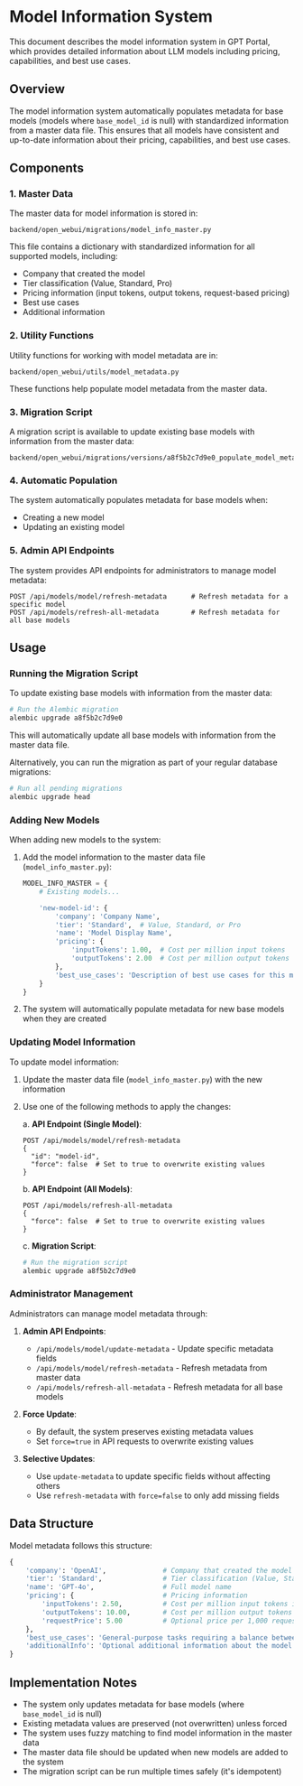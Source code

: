 # Model Information System

This document describes the model information system in GPT Portal, which provides detailed information about LLM models including pricing, capabilities, and best use cases.

## Overview

The model information system automatically populates metadata for base models (models where `base_model_id` is null) with standardized information from a master data file. This ensures that all models have consistent and up-to-date information about their pricing, capabilities, and best use cases.

## Components

### 1. Master Data

The master data for model information is stored in:
```
backend/open_webui/migrations/model_info_master.py
```

This file contains a dictionary with standardized information for all supported models, including:
- Company that created the model
- Tier classification (Value, Standard, Pro)
- Pricing information (input tokens, output tokens, request-based pricing)
- Best use cases
- Additional information

### 2. Utility Functions

Utility functions for working with model metadata are in:
```
backend/open_webui/utils/model_metadata.py
```

These functions help populate model metadata from the master data.

### 3. Migration Script

A migration script is available to update existing base models with information from the master data:
```
backend/open_webui/migrations/versions/a8f5b2c7d9e0_populate_model_metadata.py
```

### 4. Automatic Population

The system automatically populates metadata for base models when:
- Creating a new model
- Updating an existing model

### 5. Admin API Endpoints

The system provides API endpoints for administrators to manage model metadata:
```
POST /api/models/model/refresh-metadata      # Refresh metadata for a specific model
POST /api/models/refresh-all-metadata        # Refresh metadata for all base models
```

## Usage

### Running the Migration Script

To update existing base models with information from the master data:

```bash
# Run the Alembic migration
alembic upgrade a8f5b2c7d9e0
```

This will automatically update all base models with information from the master data file.

Alternatively, you can run the migration as part of your regular database migrations:

```bash
# Run all pending migrations
alembic upgrade head
```

### Adding New Models

When adding new models to the system:

1. Add the model information to the master data file (`model_info_master.py`):
   ```python
   MODEL_INFO_MASTER = {
       # Existing models...

       'new-model-id': {
           'company': 'Company Name',
           'tier': 'Standard',  # Value, Standard, or Pro
           'name': 'Model Display Name',
           'pricing': {
               'inputTokens': 1.00,  # Cost per million input tokens
               'outputTokens': 2.00  # Cost per million output tokens
           },
           'best_use_cases': 'Description of best use cases for this model.'
       }
   }
   ```

2. The system will automatically populate metadata for new base models when they are created

### Updating Model Information

To update model information:

1. Update the master data file (`model_info_master.py`) with the new information

2. Use one of the following methods to apply the changes:

   a. **API Endpoint (Single Model)**:
   ```
   POST /api/models/model/refresh-metadata
   {
     "id": "model-id",
     "force": false  # Set to true to overwrite existing values
   }
   ```

   b. **API Endpoint (All Models)**:
   ```
   POST /api/models/refresh-all-metadata
   {
     "force": false  # Set to true to overwrite existing values
   }
   ```

   c. **Migration Script**:
   ```bash
   # Run the migration script
   alembic upgrade a8f5b2c7d9e0
   ```

### Administrator Management

Administrators can manage model metadata through:

1. **Admin API Endpoints**:
   - `/api/models/model/update-metadata` - Update specific metadata fields
   - `/api/models/model/refresh-metadata` - Refresh metadata from master data
   - `/api/models/refresh-all-metadata` - Refresh metadata for all base models

2. **Force Update**:
   - By default, the system preserves existing metadata values
   - Set `force=true` in API requests to overwrite existing values

3. **Selective Updates**:
   - Use `update-metadata` to update specific fields without affecting others
   - Use `refresh-metadata` with `force=false` to only add missing fields

## Data Structure

Model metadata follows this structure:

```python
{
    'company': 'OpenAI',              # Company that created the model
    'tier': 'Standard',               # Tier classification (Value, Standard, Pro)
    'name': 'GPT-4o',                 # Full model name
    'pricing': {                      # Pricing information
        'inputTokens': 2.50,          # Cost per million input tokens in USD
        'outputTokens': 10.00,        # Cost per million output tokens in USD
        'requestPrice': 5.00          # Optional price per 1,000 requests
    },
    'best_use_cases': 'General-purpose tasks requiring a balance between performance and cost...',
    'additionalInfo': 'Optional additional information about the model'
}
```

## Implementation Notes

- The system only updates metadata for base models (where `base_model_id` is null)
- Existing metadata values are preserved (not overwritten) unless forced
- The system uses fuzzy matching to find model information in the master data
- The master data file should be updated when new models are added to the system
- The migration script can be run multiple times safely (it's idempotent)
